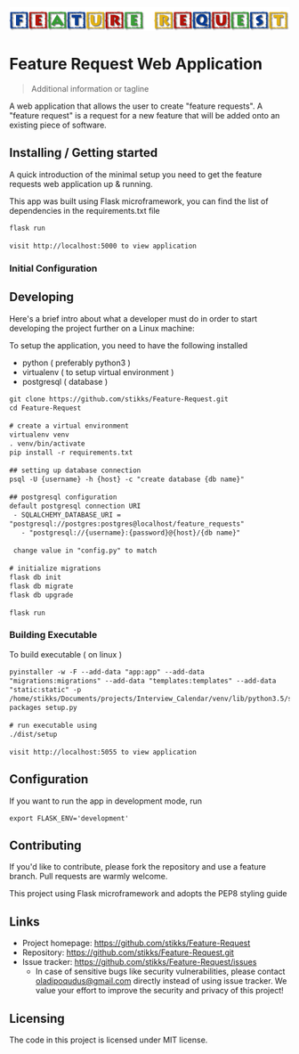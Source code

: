 ![Logo of the project](https://github.com/stikks/Feature-Request/blob/master/logo.png)

# Feature Request Web Application
> Additional information or tagline

A web application that allows the user to create "feature requests". A "feature request" is a request for a new feature that will be added onto an existing piece of software. 

## Installing / Getting started

A quick introduction of the minimal setup you need to get the feature requests web application up & running.

This app was built using Flask microframework, you can find the list of dependencies in the requirements.txt file

```shell
flask run

visit http://localhost:5000 to view application
```

### Initial Configuration

## Developing

Here's a brief intro about what a developer must do in order to start developing
the project further on a Linux machine:

To setup the application, you need to have the following installed
 - python ( preferably python3 )
 - virtualenv ( to setup virtual environment )
 - postgresql ( database )

```shell
git clone https://github.com/stikks/Feature-Request.git
cd Feature-Request

# create a virtual environment
virtualenv venv
. venv/bin/activate
pip install -r requirements.txt

## setting up database connection
psql -U {username} -h {host} -c "create database {db name}"

## postgresql configuration
default postgresql connection URI
 - SQLALCHEMY_DATABASE_URI = "postgresql://postgres:postgres@localhost/feature_requests"
   - "postgresql://{username}:{password}@{host}/{db name}"

 change value in "config.py" to match

# initialize migrations
flask db init
flask db migrate
flask db upgrade

flask run
```

### Building Executable

To build executable ( on linux )

```shell
pyinstaller -w -F --add-data "app:app" --add-data "migrations:migrations" --add-data "templates:templates" --add-data "static:static" -p /home/stikks/Documents/projects/Interview_Calendar/venv/lib/python3.5/site-packages setup.py

# run executable using
./dist/setup

visit http://localhost:5055 to view application
```

## Configuration

If you want to run the app in development mode, run
```shell
export FLASK_ENV='development'
```
## Contributing

If you'd like to contribute, please fork the repository and use a feature
branch. Pull requests are warmly welcome.

This project using Flask microframework and adopts the PEP8 styling guide

## Links

- Project homepage: https://github.com/stikks/Feature-Request
- Repository: https://github.com/stikks/Feature-Request.git
- Issue tracker: https://github.com/stikks/Feature-Request/issues
  - In case of sensitive bugs like security vulnerabilities, please contact
    oladipoqudus@gmail.com directly instead of using issue tracker. We value your effort
    to improve the security and privacy of this project!

## Licensing

The code in this project is licensed under MIT license.